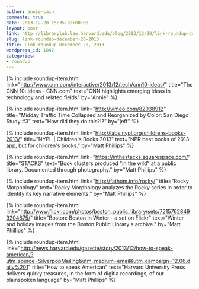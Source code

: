 ```yaml
---
author: annie-cain
comments: true
date: 2013-12-20 15:35:39+00:00
layout: post
link: http://librarylab.law.harvard.edu/blog/2013/12/20/link-roundup-december-20-2013/
slug: link-roundup-december-20-2013
title: Link roundup December 20, 2013
wordpress_id: 1842
categories:
- roundup
---
```


{% include roundup-item.html
  link="http://www.cnn.com/interactive/2013/12/tech/cnn10-ideas/"
  title="The CNN 10: Ideas - CNN.com"
  text="CNN highlights emerging ideas in technology and related fields"
  by="Annie"
%}

{% include roundup-item.html
  link="http://vimeo.com/82038912"
  title="Midday Traffic Time Collapsed and Reorganized by Color: San Diego Study #3"
  text="How did they do this?!?"
  by="jeff"
%}

{% include roundup-item.html
  link="http://labs.nypl.org/childrens-books-2013/"
  title="NYPL | Children's Books 2013"
  text="NPR best books of 2013 app, but for children's books."
  by="Matt Phillips"
%}

{% include roundup-item.html
  link="https://inthestacks.squarespace.com/"
  title="STACKS"
  text="Book clusters produced \"in the wild\" at a public library. Documented through photography."
  by="Matt Phillips"
%}

{% include roundup-item.html
  link="http://fathom.info/rocky/"
  title="Rocky Morphology"
  text="Rocky Morphology analyzes the Rocky series in order to identify its key narrative elements."
  by="Matt Phillips"
%}

{% include roundup-item.html
  link="http://www.flickr.com/photos/boston_public_library/sets/72157628499204875/"
  title="Boston: Boston in Winter - a set on Flickr"
  text="Winter and holiday images from the Boston Public Library's archive."
  by="Matt Phillips"
%}

{% include roundup-item.html
  link="http://news.harvard.edu/gazette/story/2013/12/how-to-speak-american/?utm_source=SilverpopMailing&utm_medium=email&utm_campaign=12.06.daily%201"
  title="How to speak American"
  text="Harvard University Press delivers quirky treasures, in the form of digitla recordings, of our plainspoken language"
  by="Matt Phillips"
%}
